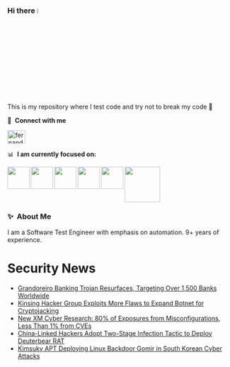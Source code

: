 ### Hi there <a href="https://www.gautamkrishnar.com/"><img src="https://media.giphy.com/media/hvRJCLFzcasrR4ia7z/giphy.gif" width="5%"></a>
This is my repository where I test code and try not to break my code :rofl:

🔗 &nbsp;**Connect with me**
<p align="left">
<a href="https://linkedin.com/in/fernandorlcruz" target="blank"><img align="center" src="https://raw.githubusercontent.com/rahuldkjain/github-profile-readme-generator/master/src/images/icons/Social/linked-in-alt.svg" alt="fernando cruz" height="30" width="40" /></a>
  
📊 &nbsp;**I am currently focused on:**

<img align="left" width='50' height='50' src="https://cdn.jsdelivr.net/gh/devicons/devicon/icons/python/python-original-wordmark.svg" />
<img align="left" width='50' height='50' src="https://cdn.jsdelivr.net/gh/devicons/devicon/icons/csharp/csharp-original.svg" />
<img align="left" width='50' height='50' src="https://cdn.jsdelivr.net/gh/devicons/devicon/icons/jenkins/jenkins-original.svg" />
<img align="left" width='50' height='50' src="https://specflow.org/wp-content/uploads/2021/05/SpecFlow-Icon.png" />
<img align="left" width='50' height='50' src="https://www.svgrepo.com/show/306098/githubactions.svg" />
<img width='80' height='80' src="https://cdn2.vectorstock.com/i/1000x1000/64/81/security-testing-concept-icon-safety-audit-key-vector-29166481.jpg" />
          
          
  
### ✨&nbsp; About Me

I am a Software Test Engineer with emphasis on automation. 9+ years of experience.

# Security News
<!-- BLOG-POST-LIST:START -->
- [Grandoreiro Banking Trojan Resurfaces, Targeting Over 1,500 Banks Worldwide](https://thehackernews.com/2024/05/grandoreiro-banking-trojan-resurfaces.html)
- [Kinsing Hacker Group Exploits More Flaws to Expand Botnet for Cryptojacking](https://thehackernews.com/2024/05/kinsing-hacker-group-exploits-more.html)
- [New XM Cyber Research: 80% of Exposures from Misconfigurations, Less Than 1% from CVEs](https://thehackernews.com/2024/05/new-xm-cyber-research-80-of-exposures.html)
- [China-Linked Hackers Adopt Two-Stage Infection Tactic to Deploy Deuterbear RAT](https://thehackernews.com/2024/05/china-linked-hackers-adopt-two-stage.html)
- [Kimsuky APT Deploying Linux Backdoor Gomir in South Korean Cyber Attacks](https://thehackernews.com/2024/05/kimsuky-apt-deploying-linux-backdoor.html)
<!-- BLOG-POST-LIST:END -->
